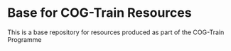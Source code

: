 # Base for COG-Train Resources

This is a base repository for resources produced as part of the COG-Train Programme


